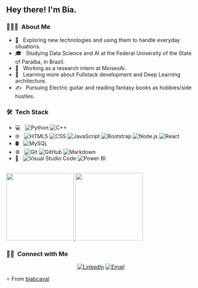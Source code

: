 
<h2> Hey there! I'm Bia.</h2>

<h3> 👨🏻‍💻 &nbsp;About Me </h3>

- 🤔 &nbsp; Exploring new technologies and using them to handle everyday situations.
- 🎓 &nbsp; Studying Data Science and AI at the Federal University of the State of Paraíba, in Brazil.
- 💼 &nbsp; Working as a research intern at MoisesAi.
- 🌱 &nbsp; Learning more about Fullstack development and Deep Learning architecture.
- ✍️ &nbsp; Pursuing Electric guitar and reading fantasy books as hobbies/side hustles.

<h3> 🛠 &nbsp;Tech Stack</h3>

- 💻 &nbsp;
  ![Python](https://img.shields.io/badge/-Python-333333?style=flat&logo=python)
  ![C++](https://img.shields.io/badge/-C++-333333?style=flat&logo=C%2B%2B&logoColor=00599C)
- 🌐 &nbsp;
  ![HTML5](https://img.shields.io/badge/-HTML5-333333?style=flat&logo=HTML5)
  ![CSS](https://img.shields.io/badge/-CSS-333333?style=flat&logo=CSS3&logoColor=1572B6)
  ![JavaScript](https://img.shields.io/badge/-JavaScript-333333?style=flat&logo=javascript)
  ![Bootstrap](https://img.shields.io/badge/-Bootstrap-333333?style=flat&logo=bootstrap&logoColor=563D7C)
  ![Node.js](https://img.shields.io/badge/-Node.js-333333?style=flat&logo=node.js)
  ![React](https://img.shields.io/badge/-React-333333?style=flat&logo=react)
- 🛢 &nbsp;
  ![MySQL](https://img.shields.io/badge/-MySQL-333333?style=flat&logo=mysql)
- ⚙️ &nbsp;
  ![Git](https://img.shields.io/badge/-Git-333333?style=flat&logo=git)
  ![GitHub](https://img.shields.io/badge/-GitHub-333333?style=flat&logo=github)
  ![Markdown](https://img.shields.io/badge/-Markdown-333333?style=flat&logo=markdown)
- 🔧 &nbsp;
  ![Visual Studio Code](https://img.shields.io/badge/-Visual%20Studio%20Code-333333?style=flat&logo=visual-studio-code&logoColor=007ACC)
  ![Power BI]()
<br/>

<a href="https://github.com/biabcaval">
  <img height="180em" src="https://github-readme-stats.vercel.app/api?username=biabcaval&theme=buefy&show_icons=true" />
  <img height="180em" src="https://github-readme-stats.vercel.app/api/top-langs/?username=biabcaval&theme=buefy&layout=compact" />
</a>

<br/>

<h3> 🤝🏻 &nbsp;Connect with Me </h3>

<p align="center">
<a href="www.linkedin.com/in/beatriz-barreto-cavalcanti-028593266"><img alt="LinkedIn" src="https://img.shields.io/badge/LinkedIn-Beatriz%20Barreto%20Cavalcanti-blue?style=flat-square&logo=linkedin"></a>
<a href="mailto:biabcavalcantii@gmail.com"><img alt="Email" src="https://img.shields.io/badge/biabcavalcantii@gmail.com-blue?style=flat-square&logo=gmail"></a>
</p>

⭐️ From [biabcaval](https://github.com/biabcaval)
